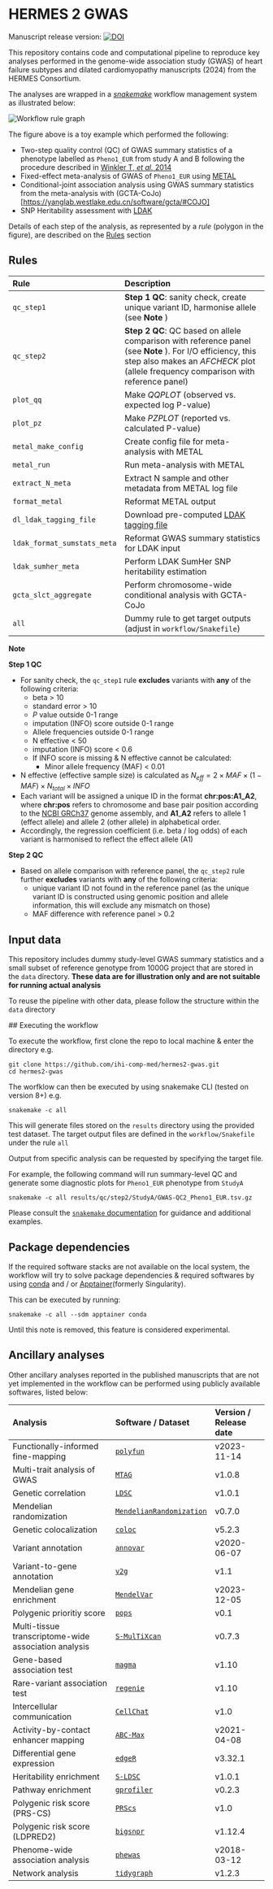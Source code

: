 # HERMES 2 GWAS

Manuscript release version: [![DOI](https://zenodo.org/badge/685004997.svg)](https://zenodo.org/doi/10.5281/zenodo.11204853)

This repository contains code and computational pipeline
to reproduce key analyses performed in the genome-wide association study (GWAS)
of heart failure subtypes and dilated cardiomyopathy manuscripts (2024)
from the HERMES Consortium.

The analyses are wrapped in a [*snakemake*](https://snakemake.github.io/) workflow management system
as illustrated below:

![Workflow rule graph](workflow/dag/test.svg)

The figure above is a toy example which performed the following:
* Two-step quality control (QC) of GWAS summary statistics of a phenotype labelled as `Pheno1_EUR` 
from study A and B following the procedure
described in [Winkler T, *et al.* 2014](https://www.nature.com/articles/nprot.2014.071) 
* Fixed-effect meta-analysis of GWAS of `Pheno1_EUR` using [METAL](https://www.ncbi.nlm.nih.gov/pmc/articles/PMC2922887/) 
* Conditional-joint association analysis using GWAS summary statistics from the meta-analysis with (GCTA-CoJo)[https://yanglab.westlake.edu.cn/software/gcta/#COJO]
* SNP Heritability assessment with [LDAK](https://dougspeed.com/snp-heritability/)  

Details of each step of the analysis, as represented by a *rule* (polygon in the figure),
are described on the [Rules](#rules) section

## Rules

| Rule                        | Description                                                                                                                                                                                      |
| :-------------------------- | :----------------------------------------------------------------------------------------------------------------------------------------------------------------------------------------------- |
| `qc_step1`                  | **Step 1 QC**: sanity check, create unique variant ID, harmonise allele (see **Note** )                                                                                                          |
| `qc_step2`                  | **Step 2 QC**: QC based on allele comparison with reference panel (see **Note** ). For I/O efficiency, this step also makes an *AFCHECK* plot (allele frequency comparison with reference panel) |
| `plot_qq`                   | Make *QQPLOT* (observed vs. expected log P-value)                                                                                                                                                |
| `plot_pz`                   | Make *PZPLOT* (reported vs. calculated P-value)                                                                                                                                                  |
| `metal_make_config`         | Create config file for meta-analysis with METAL                                                                                                                                                  |
| `metal_run`                 | Run meta-analysis with METAL                                                                                                                                                                     |
| `extract_N_meta`            | Extract N sample and other metadata from METAL log file                                                                                                                                          |
| `format_metal`              | Reformat METAL output                                                                                                                                                                            |
| `dl_ldak_tagging_file`      | Download pre-computed [LDAK tagging file](https://dougspeed.com/pre-computed-tagging-files/)                                                                                                     |
| `ldak_format_sumstats_meta` | Reformat GWAS summary statistics for LDAK input                                                                                                                                                  |
| `ldak_sumher_meta`          | Perform LDAK SumHer SNP heritability estimation                                                                                                                                                  |
| `gcta_slct_aggregate`       | Perform chromosome-wide conditional analysis with GCTA-CoJo                                                                                                                                      |
| `all`                       | Dummy rule to get target outputs (adjust in `workflow/Snakefile`)                                                                                                                                |

**Note**

**Step 1 QC**

-   For sanity check, the `qc_step1` rule **excludes** variants with **any** of the following criteria:
    -   beta \> 10
    -   standard error \> 10
    -   *P* value outside 0-1 range
    -   imputation (INFO) score outside 0-1 range
    -   Allele frequencies outside 0-1 range
    -   N effective \< 50
    -   imputation (INFO) score \< 0.6
    -   If INFO score is missing & N effective cannot be calculated:
        -   Minor allele frequency (MAF) \< 0.01
-   N effective (effective sample size) is calculated as $N_{eff} = 2 \times MAF \times (1-MAF) \times N_{total} \times INFO$
-   Each variant will be assigned a unique ID in the format **chr:pos:A1_A2**, where **chr:pos** refers to chromosome and base pair position according to the [NCBI GRCh37](https://www.ncbi.nlm.nih.gov/assembly/GCF_000001405.13/) genome assembly, and **A1**\_**A2** refers to allele 1 (effect allele) and allele 2 (other allele) in alphabetical order.
-   Accordingly, the regression coefficient (i.e. beta / log odds) of each variant is harmonised to reflect the effect allele (A1)

**Step 2 QC**

-   Based on allele comparison with reference panel, the `qc_step2` rule further **excludes** variants with **any** of the following criteria:
    -   unique variant ID not found in the reference panel (as the unique variant ID is constructed using genomic position and allele information, this will exclude any mismatch on those)
    -   MAF difference with reference panel \> 0.2


## Input data

This repository includes dummy study-level GWAS summary statistics and a small subset of reference genotype from 1000G project
that are stored in the `data` directory. 
**These data are for illustration only and are not suitable for running actual analysis**

To reuse the pipeline with other data, please follow the structure within the `data` directory

## Executing the workflow

To execute the workflow, first clone the repo to local machine & enter the directory e.g.

```
git clone https://github.com/ihi-comp-med/hermes2-gwas.git
cd hermes2-gwas
```

The worfklow can then be executed by using snakemake CLI (tested on version 8+) e.g. 

```
snakemake -c all
```

This will generate files stored on the `results` directory using the provided test dataset.
The target output files are defined in the `workflow/Snakefile` under the rule `all`

Output from specific analysis can be requested by specifying the target file.

For example, the following command will run summary-level QC and generate some diagnostic plots for `Pheno1_EUR` phenotype from `StudyA`

```
snakemake -c all results/qc/step2/StudyA/GWAS-QC2_Pheno1_EUR.tsv.gz
```

Please consult the [`snakemake` documentation](https://snakemake.readthedocs.io/en/stable/index.html) for guidance and additional examples.

##  Package dependencies
If the required software stacks are not available on the local system,
the workflow will try to solve package dependencies & required softwares by
using [conda](https://conda.io/projects/conda/en/latest/user-guide/getting-started.html)
and / or [Apptainer](https://apptainer.org/docs/user/latest/index.html)(formerly Singularity).

This can be executed by running:

```
snakemake -c all --sdm apptainer conda
```

Until this note is removed, this feature is considered experimental.

## Ancillary analyses

Other ancillary analyses reported in the published manuscripts that are not yet
implemented in the workflow can be performed using
publicly available softwares, listed below:

| Analysis                                             | Software / Dataset                                                                                    | Version  / Release date |
| :--------------------------------------------------- | :---------------------------------------------------------------------------------------------------- | :---------------------- |
| Functionally-informed fine-mapping                   | [`polyfun`](https://github.com/omerwe/polyfun)                                                        | v2023-11-14             |
| Multi-trait analysis of GWAS                         | [`MTAG`](https://github.com/JonJala/mtag)                                                             | v1.0.8                  |
| Genetic correlation                                  | [`LDSC`](https://github.com/bulik/ldsc)                                                               | v1.0.1                  |
| Mendelian randomization                              | [`MendelianRandomization`](https://cran.r-project.org/web/packages/MendelianRandomization/index.html) | v0.7.0                  |
| Genetic colocalization                               | [`coloc`](https://github.com/chr1swallace/coloc)                                                      | v5.2.3                  |
| Variant annotation                                   | [`annovar`](https://annovar.openbioinformatics.org/en/latest/)                                        | v2020-06-07             |
| Variant-to-gene annotation                           | [`v2g`](https://genetics.opentargets.org/)                                                            | v1.1                    |
| Mendelian gene enrichment                            | [`MendelVar`](https://mendelvar.mrcieu.ac.uk/)                                                        | v2023-12-05             |
| Polygenic prioritiy score                            | [`pops`](https://github.com/FinucaneLab/pops)                                                         | v0.1                    |
| Multi-tissue transcriptome-wide association analysis | [`S-MulTiXcan`](https://github.com/hakyimlab/MetaXcan)                                                | v0.7.3                  |
| Gene-based association test                          | [`magma`](https://cncr.nl/research/magma/)                                                            | v1.10                   |
| Rare-variant association test                        | [`regenie`](https://cncr.nl/research/magma/)                                                          | v1.10                   |
| Intercellular communication                          | [`CellChat`](https://github.com/sqjin/CellChat)                                                       | v1.0                    |
| Activity-by-contact enhancer mapping                 | [`ABC-Max`](https://github.com/EngreitzLab/ABC-GWAS-Paper)                                            | v2021-04-08             |
| Differential gene expression                         | [`edgeR`](https://bioconductor.org/packages/release/bioc/html/edgeR.html)                             | v3.32.1                 |
| Heritability enrichment                              | [`S-LDSC`](https://github.com/bulik/ldsc)                                                             | v1.0.1                  |
| Pathway enrichment                                   | [`gprofiler`](https://biit.cs.ut.ee/gprofiler/gost)                                                   | v0.2.3                  |
| Polygenic risk score (PRS-CS)                        | [`PRScs`](https://github.com/getian107/PRScs)                                                         | v1.0                    |
| Polygenic risk score (LDPRED2)                       | [`bigsnpr`](https://privefl.github.io/bigsnpr/index.html)                                             | v1.12.4                 |
| Phenome-wide association analysis                    | [`phewas`](https://github.com/PheWAS/PheWAS)                                                          | v2018-03-12             |
| Network analysis                                     | [`tidygraph`](https://tidygraph.data-imaginist.com/)                                                  | v1.2.3                  |



